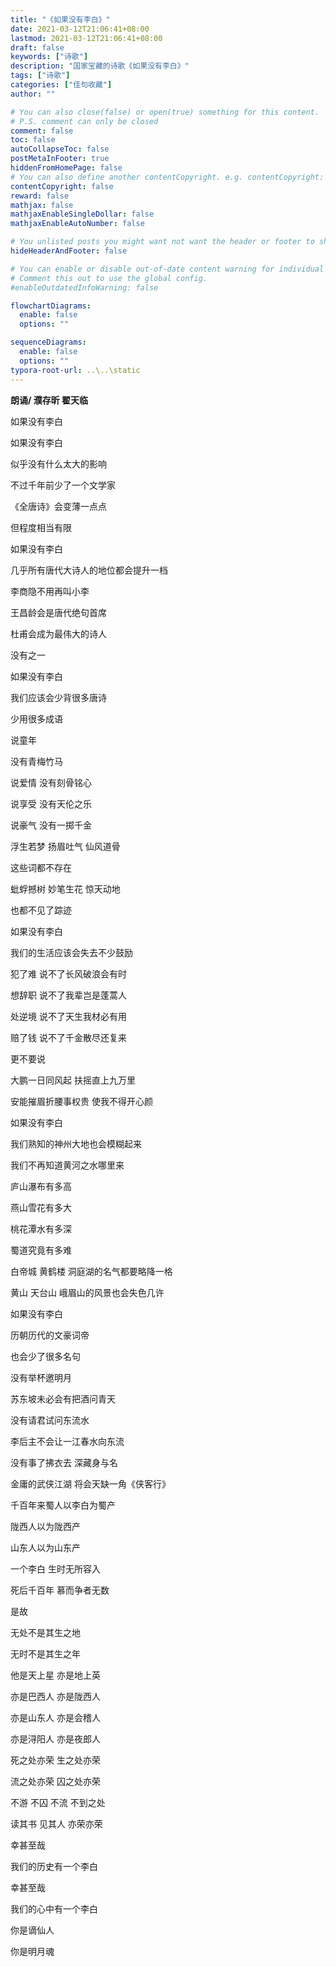 ```yaml
---
title: "《如果没有李白》"
date: 2021-03-12T21:06:41+08:00
lastmod: 2021-03-12T21:06:41+08:00
draft: false
keywords: ["诗歌"]
description: "国家宝藏的诗歌《如果没有李白》"
tags: ["诗歌"]
categories: ["佳句收藏"]
author: ""

# You can also close(false) or open(true) something for this content.
# P.S. comment can only be closed
comment: false
toc: false
autoCollapseToc: false
postMetaInFooter: true
hiddenFromHomePage: false
# You can also define another contentCopyright. e.g. contentCopyright: "This is another copyright."
contentCopyright: false
reward: false
mathjax: false
mathjaxEnableSingleDollar: false
mathjaxEnableAutoNumber: false

# You unlisted posts you might want not want the header or footer to show
hideHeaderAndFooter: false

# You can enable or disable out-of-date content warning for individual post.
# Comment this out to use the global config.
#enableOutdatedInfoWarning: false

flowchartDiagrams:
  enable: false
  options: ""

sequenceDiagrams: 
  enable: false
  options: ""
typora-root-url: ..\..\static
---
```


<!--more-->

**朗诵/ 濮存昕 翟天临**

如果没有李白

如果没有李白

似乎没有什么太大的影响

不过千年前少了一个文学家

《全唐诗》会变薄一点点

但程度相当有限

如果没有李白

几乎所有唐代大诗人的地位都会提升一档

李商隐不用再叫小李

王昌龄会是唐代绝句首席

杜甫会成为最伟大的诗人

没有之一

如果没有李白

我们应该会少背很多唐诗

少用很多成语

说童年

没有青梅竹马

说爱情 没有刻骨铭心

说享受 没有天伦之乐

说豪气 没有一掷千金

浮生若梦 扬眉吐气 仙风道骨

这些词都不存在

蚍蜉撼树 妙笔生花 惊天动地

也都不见了踪迹

如果没有李白

我们的生活应该会失去不少鼓励

犯了难 说不了长风破浪会有时

想辞职 说不了我辈岂是蓬蒿人

处逆境 说不了天生我材必有用

赔了钱 说不了千金散尽还复来

更不要说

大鹏一日同风起 扶摇直上九万里

安能摧眉折腰事权贵 使我不得开心颜

如果没有李白

我们熟知的神州大地也会模糊起来

我们不再知道黄河之水哪里来

庐山瀑布有多高

燕山雪花有多大

桃花潭水有多深

蜀道究竟有多难

白帝城 黄鹤楼 洞庭湖的名气都要略降一格

黄山 天台山 峨眉山的风景也会失色几许

如果没有李白

历朝历代的文豪词帝

也会少了很多名句

没有举杯邀明月

苏东坡未必会有把酒问青天

没有请君试问东流水

李后主不会让一江春水向东流

没有事了拂衣去 深藏身与名

金庸的武侠江湖 将会天缺一角《侠客行》

千百年来蜀人以李白为蜀产

陇西人以为陇西产

山东人以为山东产

一个李白 生时无所容入

死后千百年 慕而争者无数

是故

无处不是其生之地

无时不是其生之年

他是天上星 亦是地上英

亦是巴西人 亦是陇西人

亦是山东人 亦是会稽人

亦是浔阳人 亦是夜郎人

死之处亦荣 生之处亦荣

流之处亦荣 囚之处亦荣

不游 不囚 不流 不到之处

读其书 见其人 亦荣亦荣

幸甚至哉

我们的历史有一个李白

幸甚至哉

我们的心中有一个李白

你是谪仙人

你是明月魂